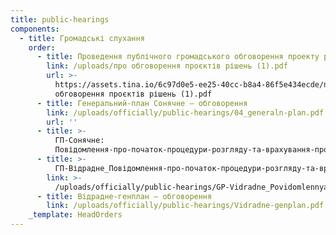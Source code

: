 ```yaml
---
title: public-hearings
components:
  - title: Громадські слухання
    order:
      - title: Проведення публічного громадського обговорення проекту рішення
        link: /uploads/про обговорення проєктів рішень (1).pdf
        url: >-
          https://assets.tina.io/6c97d0e5-ee25-40cc-b8a4-86f5e434ecde/про
          обговорення проєктів рішень (1).pdf
      - title: Генеральний-план Сонячне – обговорення
        link: /uploads/officially/public-hearings/04_generaln-plan.pdf
        url: ''
      - title: >-
          ГП-Сонячне:
          Повідомлення-про-початок-процедури-розгляду-та-врахування-пропозицій-громадськості
      - title: >-
          ГП-Відрадне_Повідомлення-про-початок-процедури-розгляду-та-врахування-пропозицій-громадськості
        link: >-
          /uploads/officially/public-hearings/GP-Vidradne_Povidomlennya-pro-pochatok-protsedury-rozglyadu-ta-vrahuvannya-propozy-tsij-gromads-kosti-do-4.docx
      - title: Відрадне-генплан – обговорення
        link: /uploads/officially/public-hearings/Vidradne-genplan.pdf
    _template: HeadOrders
---
```


